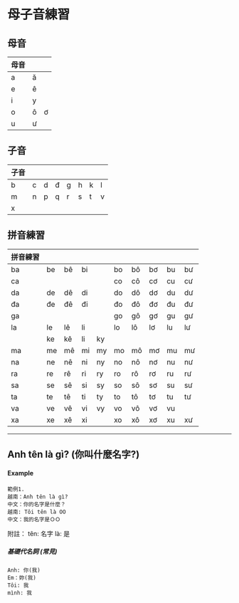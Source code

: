 # 母子音練習
## 母音

| 母音 |   |   |
| ------ | ------ | :------: |
| a | ă |   |
| e | ê |   | 
| i | y|  |
| o | ô | ơ | 
| u | ư |  | 

## 子音

| 子音 | | | | | | | |
| ------ | ------ | ------ | ------ | ------ | ------ | ------ | ------ |
| b | c | d | đ  |g |  h | k | l |
| m | n | p | q  | r | s | t | v | 
| x |  | | | | | | |


## 拼音練習

| 拼音練習| | | | | | | | | |
| ------ | ------ | ------ | ------ | ------ | ------ | ------ | ------ | ------ | ------ |
| ba| be | bê | bi  |  |bo |  bô | bơ | bu | bư | 
| ca|   |  |  | | co | cô | cơ | cu | cư |
| da| de | dê | di   | | do | dô | dơ | du | dư |
| đa| đe | đê | đi | | đo | đô | đơ | đu | đư |
| ga|   |  |   |  | go | gô | gơ | gu | gư | 
| la| le | lê | li | | lo | lô | lơ | lu | lư |
| | ke | kê | li | ky |  |  |  | |  |
| ma| me | mê | mi | my | mo | mô | mơ | mu | mư |
| na| ne | nê | ni | ny | no | nô | nơ | nu | nư |
| ra| re | rê | ri | ry | ro | rô | rơ | ru | rư |
| sa| se | sê | si | sy | so | sô | sơ | su | sư |
| ta| te | tê | ti | ty | to | tô | tơ | tu | tư |
| va| ve | vê | vi | vy | vo | vô | vơ | vu |  |
| xa| xe | xê | xi |  | xo | xô | xơ | xu | xư |

_________
## Anh tên là gì?  (你叫什麼名字?)

#### Example
    範例1.
    越南：Anh tên là gì?
    中文：你的名字是什麼？
    越南: Tôi tên là OO
    中文：我的名字是ＯＯ
    
附註：
tên: 名字
là: 是    
##### 基礎代名詞 (常見) 
    Anh: 你(我)
    Em：妳(我)
    Tôi: 我
    mình: 我